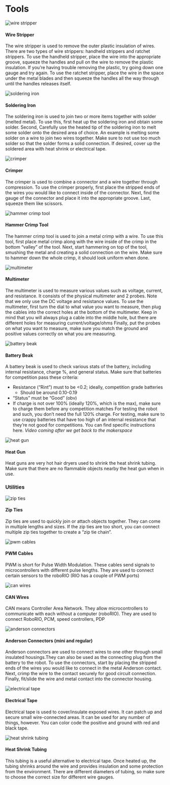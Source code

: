 # Tools


![wire stripper](../assets/images/tools/electronics/wirestripper.png)
#### Wire Stripper
 The wire stripper is used to remove the outer plastic insulation of wires. There are two types of wire strippers: handheld strippers and ratchet strippers. To use the handheld stripper, place the wire into the appropriate groove, squeeze the handles and pull on the wire to remove the plastic insulation. If you’re having trouble removing 
 the plastic, try going down one gauge and try again. To use the ratchet stripper, place the wire in the space under the metal blades and then squeeze the handles all the way through until the handles releases itself. 


![soldering iron](../assets/images/tools/electronics/solderingiron.png)
#### Soldering Iron
 The soldering iron is used to join two or more items together with solder (melted metal). To use this,
 first heat up the soldering iron and obtain some solder. Second, Carefully use the heated tip of the soldering 
 iron to melt some solder onto the desired area of choice. An example is melting some solder on a wire to join two
 wires together. Make sure to not use too much solder so that the solder forms a solid connection. If desired, cover 
 up the soldered area with heat shrink or electrical tape.
 


![crimper](../assets/images/tools/electronics/crimper.png)
#### Crimper
 The crimper is used to combine a connector and a wire together through compression. To use the crimper properly, first place the stripped ends of the wires you would like to connect inside of the connector. Next, find the gauge of the connector and place it into the appropriate groove. Last, squeeze them like scissors. 


![hammer crimp tool](../assets/images/tools/electronics/hammercrimptool.png)
#### Hammer Crimp Tool
The hammer crimp tool is used to join a metal crimp with a wire. To use this tool, first place metal crimp along with the wire inside of the crimp in the bottom “valley” of the tool. Next, start hammering on top of the tool, smushing the metal and creating a solid connection on the wire. Make sure to hammer down the whole crimp, it should look uniform when done.


![multimeter](../assets/images/tools/electronics/multimeter.png)
#### Multimeter
The multimeter is used to measure various values such as voltage, current, and resistance. It consists of the physical multimeter and 2 probes. Note that we only use the DC voltage and resistance values. To use the multimeter, first turn the dial to what value you want to measure, then plug the cables into the correct holes at the bottom of the multimeter. Keep in mind that you will always plug a cable into the middle hole, but there are different holes for measuring current/voltage/ohms
Finally, put the probes on what you want to measure, make sure you match the ground and positive values correctly on what you are measuring.


![battery beak](../assets/images/tools/electronics/batterybeak.png)
#### Battery Beak
A battery beak is used to check various stats of the battery, including internal resistance, charge %, and general status.
Make sure that batteries for competition pass these criteria:
* Resistance (“Rint”) must to be <0.2; ideally, competition grade batteries 
    * Should be around 0.10-0.19
* “Status” must be “Good” (obv)
* If charge is not over 100% (ideally 120%, which is the max), make sure to charge them before any competition matches
For testing the robot and such, you don’t need the full 120% charge. For testing, make sure to use crappy batteries that have too high of an internal resistance that they’re not good for competitions. You can find specific instructions here. *Video coming after we get back to the makerspace*


![heat gun](../assets/images/tools/electronics/heatgun.png)
#### Heat Gun
Heat guns are very hot hair dryers used to shrink the heat shrink tubing. Make sure that there are no flammable objects nearby the heat gun when in use.

### Utilities


![zip ties](../assets/images/tools/electronics/zipties.png)
#### Zip Ties
Zip ties are used to quickly join or attach objects together. They can come in multiple lengths and sizes. If the zip ties are too short, you can connect multiple zip ties together to create a “zip tie chain”.


![pwm cables](../assets/images/tools/electronics/pwmcables.png)
#### PWM Cables
PWM is short for Pulse Width Modulation. These cables send signals to microcontrollers with different pulse lengths. They are used to connect certain sensors to the roboRIO (RIO has a couple of PWM ports)


![can wires](../assets/images/tools/electronics/canwires.png)
#### CAN Wires
CAN means Controller Area Network. They allow microcontrollers to communicate with each without a computer (roboRIO). They are used to connect RoboRIO, PCM, speed controllers, PDP


![anderson connectors](../assets/images/tools/electronics/andersonconnectors.png)
#### Anderson Connectors (mini and regular)
Anderson connectors are used to connect wires to one other through small insulated housings.They can also be used as the connecting plug from the battery to the robot. To use the connectors, start by placing the stripped ends of the wires you would like to connect in the metal Anderson contact. Next, crimp the wire to the contact securely for good circuit connection. Finally, fit/slide the wire and metal contact into the connector housing. 


![electrical tape](../assets/images/tools/electronics/electricaltape.png)
#### Electrical Tape 
Electrical tape is used to cover/insulate exposed wires. It can patch up and secure small wire-connected areas. It can be used for any number of things, however. You can color code the positive and ground with red and black tape.


![heat shrink tubing](../assets/images/tools/electronics/heatshrinktubing.png)
#### Heat Shrink Tubing
This tubing is a useful alternative to electrical tape. Once heated up, the tubing shrinks around the wire and provides insulation and some protection from the environment. There are different diameters of tubing, so make sure to choose the  correct size for different wire gauges.




